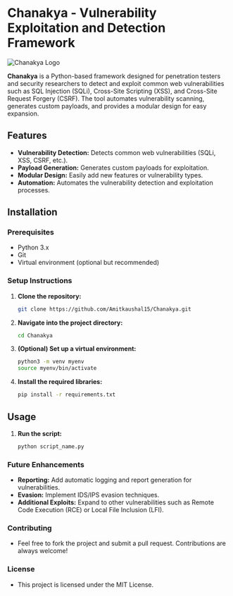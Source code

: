 # Chanakya - Vulnerability Exploitation and Detection Framework

![Chanakya Logo](link_to_your_logo_image) <!-- Optional: Add a logo image -->

**Chanakya** is a Python-based framework designed for penetration testers and security researchers to detect and exploit common web vulnerabilities such as SQL Injection (SQLi), Cross-Site Scripting (XSS), and Cross-Site Request Forgery (CSRF). The tool automates vulnerability scanning, generates custom payloads, and provides a modular design for easy expansion.

## Features

- **Vulnerability Detection:** Detects common web vulnerabilities (SQLi, XSS, CSRF, etc.).
- **Payload Generation:** Generates custom payloads for exploitation.
- **Modular Design:** Easily add new features or vulnerability types.
- **Automation:** Automates the vulnerability detection and exploitation processes.

## Installation

### Prerequisites

- Python 3.x
- Git
- Virtual environment (optional but recommended)

### Setup Instructions

1. **Clone the repository:**
   ```bash
   git clone https://github.com/Amitkaushal15/Chanakya.git
   
2. **Navigate into the project directory:**
   ```bash
   cd Chanakya
   
3. **(Optional) Set up a virtual environment:**
   ```bash
   python3 -m venv myenv
   source myenv/bin/activate

4. **Install the required libraries:**
    ```bash
    pip install -r requirements.txt
   
## Usage

1. **Run the script:**
    ```bash
    python script_name.py

### Future Enhancements

- **Reporting:** Add automatic logging and report generation for vulnerabilities.
- **Evasion:** Implement IDS/IPS evasion techniques.
- **Additional Exploits:** Expand to other vulnerabilities such as Remote Code Execution (RCE) or Local File Inclusion (LFI).

### Contributing
   - Feel free to fork the project and submit a pull request. Contributions are always welcome!

### License
   - This project is licensed under the MIT License.
